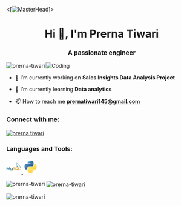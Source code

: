 <[![MasterHead](https://i.pinimg.com/originals/d0/be/39/d0be39e73f90dfc3e9e6b95fdc08c746.jpg)]>
<h1 align="center">Hi 👋, I'm Prerna Tiwari</h1>
<h3 align="center">A passionate engineer</h3>
<img align="right" alt="Coding" width="400" src="https://cdn.dribbble.com/users/4055494/screenshots/15215756/media/d2b66c4ca0192aa26d103448b3d1518b.gif">

<p align="left"> <img src="https://komarev.com/ghpvc/?username=prerna-tiwari&label=Profile%20views&color=0e75b6&style=flat" alt="prerna-tiwari" /> </p>

- 🔭 I’m currently working on **Sales Insights Data Analysis Project**

- 🌱 I’m currently learning **Data analytics**

- 📫 How to reach me **prernatiwari145@gmail.com**

<h3 align="left">Connect with me:</h3>
<p align="left">
<a href="https://linkedin.com/in/prerna tiwari" target="blank"><img align="center" src="https://raw.githubusercontent.com/rahuldkjain/github-profile-readme-generator/master/src/images/icons/Social/linked-in-alt.svg" alt="prerna tiwari" height="30" width="40" /></a>
</p>

<h3 align="left">Languages and Tools:</h3>
<p align="left"> <a href="https://www.mysql.com/" target="_blank" rel="noreferrer"> <img src="https://raw.githubusercontent.com/devicons/devicon/master/icons/mysql/mysql-original-wordmark.svg" alt="mysql" width="40" height="40"/> </a> <a href="https://www.python.org" target="_blank" rel="noreferrer"> <img src="https://raw.githubusercontent.com/devicons/devicon/master/icons/python/python-original.svg" alt="python" width="40" height="40"/> </a> </p>

<p><img align="left" src="https://github-readme-stats.vercel.app/api/top-langs?username=prerna-tiwari&show_icons=true&locale=en&layout=compact" alt="prerna-tiwari" /></p>

<p>&nbsp;<img align="center" src="https://github-readme-stats.vercel.app/api?username=prerna-tiwari&show_icons=true&locale=en" alt="prerna-tiwari" /></p>

<p><img align="center" src="https://github-readme-streak-stats.herokuapp.com/?user=prerna-tiwari&" alt="prerna-tiwari" /></p>
